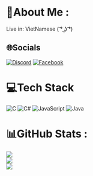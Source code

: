 # 💫About Me :
Live in: VietNamese
( ͡° ͜ʖ ͡°)

## 🌐Socials
[![Discord](https://img.shields.io/badge/Discord-%237289DA.svg?logo=discord&logoColor=white)](htttps://discord.gg/YuukiAoki#8478) [![Facebook](https://img.shields.io/badge/Facebook-%231877F2.svg?logo=Facebook&logoColor=white)](https://facebook.com/https://www.facebook.com/Duykunne/) 

# 💻Tech Stack
![C](https://img.shields.io/badge/c-%2300599C.svg?style=for-the-badge&logo=c&logoColor=white) ![C#](https://img.shields.io/badge/c%23-%23239120.svg?style=for-the-badge&logo=c-sharp&logoColor=white) ![JavaScript](https://img.shields.io/badge/javascript-%23323330.svg?style=for-the-badge&logo=javascript&logoColor=%23F7DF1E) ![Java](https://img.shields.io/badge/java-%23ED8B00.svg?style=for-the-badge&logo=java&logoColor=white)
# 📊GitHub Stats :
![](https://github-readme-stats.vercel.app/api?username=duydeptraivv&theme=dark&hide_border=true&include_all_commits=false&count_private=false)<br/>
![](https://github-readme-streak-stats.herokuapp.com/?user=duydeptraivv&theme=dark&hide_border=true)<br/>
![](https://github-readme-stats.vercel.app/api/top-langs/?username=duydeptraivv&theme=dark&hide_border=true&include_all_commits=false&count_private=false&layout=compact)
